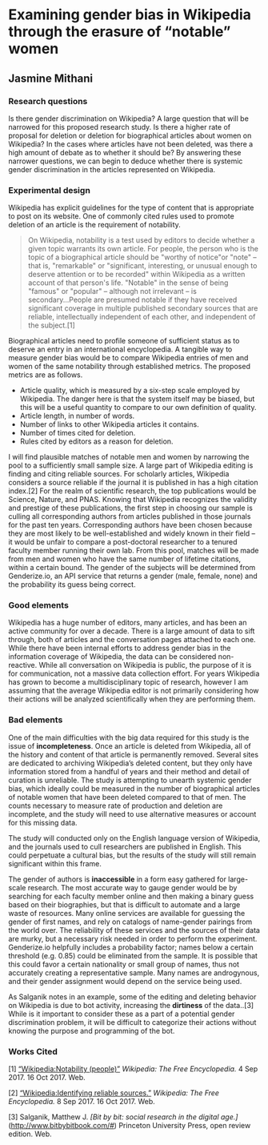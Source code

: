 # Examining gender bias in Wikipedia through the erasure of “notable” women
## Jasmine Mithani

### Research questions
Is there gender discrimination on Wikipedia? A large question that will be narrowed for this proposed research study. Is there a higher rate of proposal for deletion or deletion for biographical articles about women on Wikipedia? In the cases where articles have not been deleted, was there a high amount of debate as to whether it should be? By answering these narrower questions, we can begin to deduce whether there is systemic gender discrimination in the articles represented on Wikipedia.

### Experimental design
Wikipedia has explicit guidelines for the type of content that is appropriate to post on its website. One of commonly cited rules used to promote deletion of an article is the requirement of notability.

>On Wikipedia, notability is a test used by editors to decide whether a given topic warrants its own article. For people, the person who is the topic of a biographical article should be "worthy of notice"or "note" – that is, "remarkable" or "significant, interesting, or unusual enough to deserve attention or to be recorded" within Wikipedia as a written account of that person's life. "Notable" in the sense of being "famous" or "popular" – although not irrelevant – is secondary...People are presumed notable if they have received significant coverage in multiple published secondary sources that are reliable, intellectually independent of each other, and independent of the subject.[1]

Biographical articles need to profile someone of sufficient status as to deserve an entry in an international encyclopedia. A tangible way to measure gender bias would be to compare Wikipedia entries of men and women of the same notability through established metrics. The proposed metrics are as follows.

* Article quality, which is measured by a six-step scale employed by Wikipedia. The danger here is that the system itself may be biased, but this will be a useful quantity to compare to our own definition of quality.
* Article length, in number of words.
* Number of links to other Wikipedia articles it contains.
* Number of times cited for deletion.
* Rules cited by editors as a reason for deletion.

I will find plausible matches of notable men and women by narrowing the pool to a sufficiently small sample size. A large part of Wikipedia editing is finding and citing reliable sources. For scholarly articles, Wikipedia considers a source reliable if the journal it is published in has a high citation index.[2] For the realm of scientific research, the top publications would be Science, Nature, and PNAS. Knowing that Wikipedia recognizes the validity and prestige of these publications, the first step in choosing our sample is culling all corresponding authors from articles published in those journals for the past ten years. Corresponding authors have been chosen because they are most likely to be well-established and widely known in their field – it would be unfair to compare a post-doctoral researcher to a tenured faculty member running their own lab. From this pool, matches will be made from men and women who have the same number of lifetime citations, within a certain bound. The gender of the subjects will be determined from Genderize.io, an API service that returns a gender (male, female, none) and the probability its guess being correct.

### Good elements

Wikipedia has a huge number of editors, many articles, and has been an active community for over a decade. There is a large amount of data to sift through, both of articles and the conversation pages attached to each one. While there have been internal efforts to address gender bias in the information coverage of Wikipedia, the data can be considered non-reactive. While all conversation on Wikipedia is public, the purpose of it is for communication, not a massive data collection effort. For years Wikipedia has grown to become a multidisciplinary topic of research, however I am assuming that the average Wikipedia editor is not primarily considering how their actions will be analyzed scientifically when they are performing them.

### Bad elements

One of the main difficulties with the big data required for this study is the issue of **incompleteness**. Once an article is deleted from Wikipedia, all of the history and content of that article is permanently removed. Several sites are dedicated to archiving Wikipedia’s deleted content, but they only have information stored from a handful of years and their method and detail of curation is unreliable. The study is attempting to unearth systemic gender bias, which ideally could be measured in the number of biographical articles of notable women that have been deleted compared to that of men. The counts necessary to measure rate of production and deletion are incomplete, and the study will need to use alternative measures or account for this missing data.

The study will conducted only on the English language version of Wikipedia, and the journals used to cull researchers are published in English. This could perpetuate a cultural bias, but the results of the study will still remain significant within this frame.

The gender of authors is **inaccessible** in a form easy gathered for large-scale research. The most accurate way to gauge gender would be by searching for each faculty member online and then making a binary guess based on their biographies, but that is difficult to automate and a large waste of resources. Many online services are available for guessing the gender of first names, and rely on catalogs of name-gender pairings from the world over. The reliability of these services and the sources of their data are murky, but a necessary risk needed in order to perform the experiment. Genderize.io helpfully includes a probability factor; names below a certain threshold (e.g. 0.85) could be eliminated from the sample. It is possible that this could favor a certain nationality or small group of names, thus not accurately creating a representative sample. Many names are androgynous, and their gender assignment would depend on the service being used.

As Salganik notes in an example, some of the editing and deleting behavior on Wikipedia is due to bot activity, increasing the **dirtiness** of the data..[3] While is it important to consider these as a part of a potential gender discrimination problem, it will be difficult to categorize their actions without knowing the purpose and programming of the bot.

### Works Cited
[1] [“Wikipedia:Notability (people)”](https://en.wikipedia.org/wiki/Wikipedia:Notability_(people)) *Wikipedia: The Free Encyclopedia.* 4 Sep 2017. 16 Oct 2017. Web.

[2] [“Wikipedia:Identifying reliable sources.”](https://en.wikipedia.org/wiki/Wikipedia:Identifying_reliable_sources) *Wikipedia: The Free Encyclopedia.* 8 Sep 2017. 16 Oct 2017. Web.

[3] Salganik, Matthew J. *[Bit by bit: social research in the digital age.]*(http://www.bitbybitbook.com/#) Princeton University Press, open review edition. Web.

